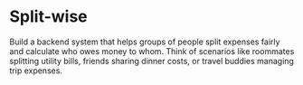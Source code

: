 # Split-wise
Build a backend system that helps groups of people split expenses fairly and calculate who owes money to whom. Think of scenarios like roommates splitting utility bills, friends sharing dinner costs, or travel buddies managing trip expenses.
